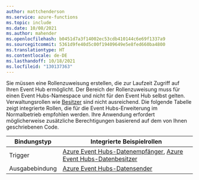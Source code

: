 ```yaml
---
author: mattchenderson
ms.service: azure-functions
ms.topic: include
ms.date: 10/08/2021
ms.author: mahender
ms.openlocfilehash: b0451d7a3f14002ec53cdb410144c6e69f1337a9
ms.sourcegitcommit: 5361d9fe40d5c00f19409649e5e8fed660ba4800
ms.translationtype: HT
ms.contentlocale: de-DE
ms.lasthandoff: 10/18/2021
ms.locfileid: "130137363"
---
```

Sie müssen eine Rollenzuweisung erstellen, die zur Laufzeit Zugriff auf Ihren Event Hub ermöglicht. Der Bereich der Rollenzuweisung muss für einen Event Hubs-Namespace und nicht für den Event Hub selbst gelten. Verwaltungsrollen wie [Besitzer](../articles/role-based-access-control/built-in-roles.md#owner) sind nicht ausreichend. Die folgende Tabelle zeigt integrierte Rollen, die für die Event Hubs-Erweiterung im Normalbetrieb empfohlen werden. Ihre Anwendung erfordert möglicherweise zusätzliche Berechtigungen basierend auf dem von Ihnen geschriebenen Code.

| Bindungstyp   | Integrierte Beispielrollen                                          |
|----------------|-----------------------------------------------------------------|
| Trigger        | [Azure Event Hubs-Datenempfänger], [Azure Event Hubs-Datenbesitzer] |
| Ausgabebindung | [Azure Event Hubs-Datensender]                                  |

[Azure Event Hubs-Datenempfänger]: ../articles/role-based-access-control/built-in-roles.md#azure-event-hubs-data-receiver
[Azure Event Hubs-Datensender]: ../articles/role-based-access-control/built-in-roles.md#azure-event-hubs-data-sender
[Azure Event Hubs-Datenbesitzer]: ../articles/role-based-access-control/built-in-roles.md#azure-event-hubs-data-owner